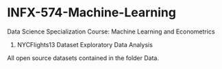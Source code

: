 # INFX-574-Machine-Learning
Data Science Specialization Course: Machine Learning and Econometrics

1. NYCFlights13 Dataset Exploratory Data Analysis


All open source datasets contained in the folder Data.
